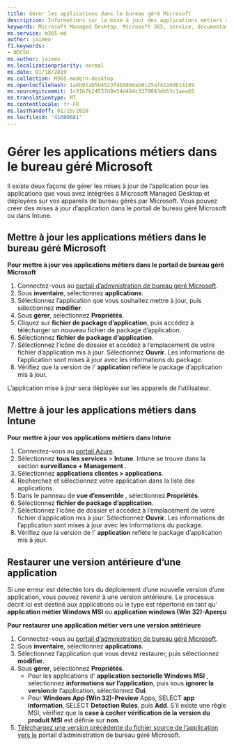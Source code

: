 ```yaml
---
title: Gérer les applications dans le bureau géré Microsoft
description: Informations sur la mise à jour des applications métiers déployées sur des appareils de bureau gérés par Microsoft
keywords: Microsoft Managed Desktop, Microsoft 365, service, documentation
ms.service: m365-md
author: jaimeo
f1.keywords:
- NOCSH
ms.author: jaimeo
ms.localizationpriority: normal
ms.date: 01/18/2019
ms.collection: M365-modern-desktop
ms.openlocfilehash: 1a6b91ab5b4523f4b980dab0c25af41a9d614189
ms.sourcegitcommit: 1c91b7b24537d0e54d484c3379043db53c1aea65
ms.translationtype: MT
ms.contentlocale: fr-FR
ms.lasthandoff: 01/29/2020
ms.locfileid: "41600681"
---
```

# <a name="manage-line-of-business-apps-in-microsoft-managed-desktop"></a>Gérer les applications métiers dans le bureau géré Microsoft

<!--Application management -->

Il existe deux façons de gérer les mises à jour de l’application pour les applications que vous avez intégrées à Microsoft Managed Desktop et déployées sur vos appareils de bureau gérés par Microsoft. Vous pouvez créer des mises à jour d’application dans le portail de bureau géré Microsoft ou dans Intune. 

<span id="update-app-mmd" />

## <a name="update-line-of-business-apps-in-microsoft-managed-desktop"></a>Mettre à jour les applications métiers dans le bureau géré Microsoft

**Pour mettre à jour vos applications métiers dans le portail de bureau géré Microsoft**
1. Connectez-vous au [portail d’administration de bureau géré Microsoft](https://aka.ms/mmdportal).
2. Sous **inventaire**, sélectionnez **applications**.  
3. Sélectionnez l’application que vous souhaitez mettre à jour, puis sélectionnez **modifier**.
4. Sous **gérer**, sélectionnez **Propriétés**. 
5. Cliquez sur **fichier de package d’application**, puis accédez à télécharger un nouveau fichier de package d’application.
6. Sélectionnez **fichier de package d’application**.
7. Sélectionnez l’icône de dossier et accédez à l’emplacement de votre fichier d’application mis à jour. Sélectionnez **Ouvrir**. Les informations de l’application sont mises à jour avec les informations du package.
8. Vérifiez que la version de l' **application** reflète le package d’application mis à jour. 

L’application mise à jour sera déployée sur les appareils de l’utilisateur.

<span id="update-app-intune" />

## <a name="update-line-of-business-apps-in-intune"></a>Mettre à jour les applications métiers dans Intune

**Pour mettre à jour vos applications métiers dans Intune**
1. Connectez-vous au [portail Azure](https://portal.azure.com).
2. Sélectionnez **tous les services** > **Intune**. Intune se trouve dans la section **surveillance + Management** .
3. Sélectionnez **applications clientes > applications**.
4. Recherchez et sélectionnez votre application dans la liste des applications.
5. Dans le panneau de **vue d’ensemble** , sélectionnez **Propriétés**.
6. Sélectionnez **fichier de package d’application**.
7. Sélectionnez l’icône de dossier et accédez à l’emplacement de votre fichier d’application mis à jour. Sélectionnez **Ouvrir**. Les informations de l’application sont mises à jour avec les informations du package.
8. Vérifiez que la version de l' **application** reflète le package d’application mis à jour.

<span id="roll-back-app-mmd" />

## <a name="roll-back-an-app-to-a-previous-version"></a>Restaurer une version antérieure d’une application

Si une erreur est détectée lors du déploiement d’une nouvelle version d’une application, vous pouvez revenir à une version antérieure. Le processus décrit ici est destiné aux applications où le type est répertorié en tant qu' **application métier Windows MSI** ou **application windows (Win 32)-Aperçu**

**Pour restaurer une application métier vers une version antérieure**

1. Connectez-vous au [portail d’administration de bureau géré Microsoft](https://aka.ms/mmdportal).
2. Sous **inventaire**, sélectionnez **applications**.  
3. Sélectionnez l’application que vous devez restaurer, puis sélectionnez **modifier**.
4. Sous **gérer**, sélectionnez **Propriétés**. 
    - Pour les applications d' **application sectorielle Windows MSI** , sélectionnez **informations sur l’application**, puis sous **ignorer la version**de l’application, sélectionnez **Oui**.
    - Pour **Windows App (Win 32)-Preview** Apps, SELECT **app information**, SELECT **Detection Rules**, puis **Add**. 
    S’il existe une règle MSI, vérifiez que la **case à cocher vérification de la version du produit MSI** est définie sur **non**.
5. [Téléchargez une version précédente du fichier source de l’application vers le](../get-started/deploy-apps.md) portail d’administration de bureau géré Microsoft.  

